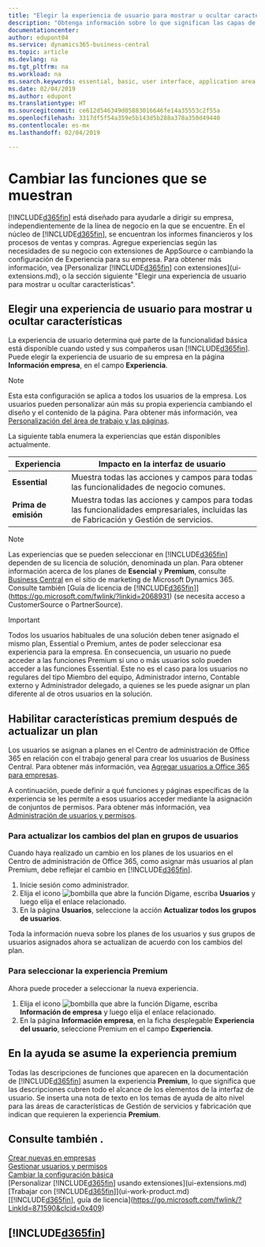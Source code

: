 ```yaml
---
title: "Elegir la experiencia de usuario para mostrar u ocultar características avanzadas | Documentos de Microsoft"
description: "Obtenga información sobre lo que significan las capas de experiencia de usuario Esencial y Premium para la interfaz de usuario, las áreas de aplicación y su empresa."
documentationcenter: 
author: edupont04
ms.service: dynamics365-business-central
ms.topic: article
ms.devlang: na
ms.tgt_pltfrm: na
ms.workload: na
ms.search.keywords: essential, basic, user interface, application area, experience
ms.date: 02/04/2019
ms.author: edupont
ms.translationtype: HT
ms.sourcegitcommit: ce612d546349d05883016646fe14a35553c2f55a
ms.openlocfilehash: 3317df5f54a359e5b143d5b288a378a350d49440
ms.contentlocale: es-mx
ms.lasthandoff: 02/04/2019

---
```

# <a name="changing-which-features-are-displayed"></a>Cambiar las funciones que se muestran
[!INCLUDE[d365fin](includes/d365fin_md.md)] está diseñado para ayudarle a dirigir su empresa, independientemente de la línea de negocio en la que se encuentre. En el núcleo de [!INCLUDE[d365fin](includes/d365fin_md.md)], se encuentran los informes financieros y los procesos de ventas y compras. Agregue experiencias según las necesidades de su negocio con extensiones de AppSource o cambiando la configuración de Experiencia para su empresa. Para obtener más información, vea [Personalizar [!INCLUDE[d365fin](includes/d365fin_md.md)] con extensiones](ui-extensions.md), o la sección siguiente "Elegir una experiencia de usuario para mostrar u ocultar características".

## <a name="choosing-a-user-experience-to-show-or-hide-features"></a>Elegir una experiencia de usuario para mostrar u ocultar características
La experiencia de usuario determina qué parte de la funcionalidad básica está disponible cuando usted y sus compañeros usan [!INCLUDE[d365fin](includes/d365fin_md.md)]. Puede elegir la experiencia de usuario de su empresa en la página **Información empresa**, en el campo **Experiencia**.

> [!NOTE]  
> Esta esta configuración se aplica a todos los usuarios de la empresa. Los usuarios pueden personalizar aún más su propia experiencia cambiando el diseño y el contenido de la página. Para obtener más información, vea [Personalización del área de trabajo y las páginas](ui-personalization-user.md).  

La siguiente tabla enumera la experiencias que están disponibles actualmente.

| Experiencia | Impacto en la interfaz de usuario |
| --- | --- |
| **Essential** |Muestra todas las acciones y campos para todas las funcionalidades de negocio comunes.|
| **Prima de emisión** |Muestra todas las acciones y campos para todas las funcionalidades empresariales, incluidas las de Fabricación y Gestión de servicios.|

> [!NOTE]  
> Las experiencias que se pueden seleccionar en [!INCLUDE[d365fin](includes/d365fin_md.md)] dependen de su licencia de solución, denominada un plan. Para obtener información acerca de los planes de **Esencial** y **Premium**, consulte [Business Central](https://go.microsoft.com/fwlink/?linkid=870242) en el sitio de marketing de Microsoft Dynamics 365. Consulte también [Guía de licencia de [!INCLUDE[d365fin](includes/d365fin_md.md)]](https://go.microsoft.com/fwlink/?linkid=2068931) (se necesita acceso a CustomerSource o PartnerSource).

> [!IMPORTANT]  
> Todos los usuarios habituales de una solución deben tener asignado el mismo plan, Essential o Premium, antes de poder seleccionar esa experiencia para la empresa. En consecuencia, un usuario no puede acceder a las funciones Premium si uno o más usuarios solo pueden acceder a las funciones Essential. Este no es el caso para los usuarios no regulares del tipo Miembro del equipo, Administrador interno, Contable externo y Administrador delegado, a quienes se les puede asignar un plan diferente al de otros usuarios en la solución.

## <a name="enabling-premium-features-after-upgrading-a-plan"></a>Habilitar características premium después de actualizar un plan
Los usuarios se asignan a planes en el Centro de administración de Office 365 en relación con el trabajo general para crear los usuarios de Business Central. Para obtener más información, vea [Agregar usuarios a Office 365 para empresas](https://support.office.com/en-us/article/Add-users-to-Office-365-for-business-435ccec3-09dd-4587-9ebd-2f3cad6bc2bc).

A continuación, puede definir a qué funciones y páginas específicas de la experiencia se les permite a esos usuarios acceder mediante la asignación de conjuntos de permisos. Para obtener más información, vea [Administración de usuarios y permisos](ui-how-users-permissions.md).

### <a name="to-update-plan-changes-in-users-groups"></a>Para actualizar los cambios del plan en grupos de usuarios
Cuando haya realizado un cambio en los planes de los usuarios en el Centro de administración de Office 365, como asignar más usuarios al plan Premium, debe reflejar el cambio en [!INCLUDE[d365fin](includes/d365fin_md.md)].

1. Inicie sesión como administrador.
2. Elija el icono ![bombilla que abre la función Dígame](media/ui-search/search_small.png "Dígame que desea hacer"), escriba **Usuarios** y luego elija el enlace relacionado.
3. En la página **Usuarios**, seleccione la acción **Actualizar todos los grupos de usuarios**.

Toda la información nueva sobre los planes de los usuarios y sus grupos de usuarios asignados ahora se actualizan de acuerdo con los cambios del plan.

### <a name="to-select-the-premium-experience"></a>Para seleccionar la experiencia Premium
Ahora puede proceder a seleccionar la nueva experiencia.
1. Elija el icono ![bombilla que abre la función Dígame](media/ui-search/search_small.png "Dígame que desea hacer"), escriba **Información de empresa** y luego elija el enlace relacionado.
2. En la página **Información empresa**, en la ficha desplegable **Experiencia del usuario**, seleccione Premium en el campo **Experiencia**.

## <a name="help-assumes-premium-experience"></a>En la ayuda se asume la experiencia premium
Todas las descripciones de funciones que aparecen en la documentación de [!INCLUDE[d365fin](includes/d365fin_md.md)] asumen la experiencia **Premium**, lo que significa que las descripciones cubren todo el alcance de los elementos de la interfaz de usuario. Se inserta una nota de texto en los temas de ayuda de alto nivel para las áreas de características de Gestión de servicios y fabricación que indican que requieren la experiencia **Premium**.

## <a name="see-also"></a>Consulte también .
[Crear nuevas en empresas](about-new-company.md)  
[Gestionar usuarios y permisos](ui-how-users-permissions.md)    
[Cambiar la configuración básica](ui-change-basic-settings.md)  
[Personalizar [!INCLUDE[d365fin](includes/d365fin_md.md)] usando extensiones](ui-extensions.md)  
[Trabajar con [!INCLUDE[d365fin](includes/d365fin_md.md)]](ui-work-product.md)  
[[!INCLUDE[d365fin](includes/d365fin_md.md)], guía de licencia](https://go.microsoft.com/fwlink/?LinkId=871590&clcid=0x409)

## [!INCLUDE[d365fin](includes/free_trial_md.md)]  

